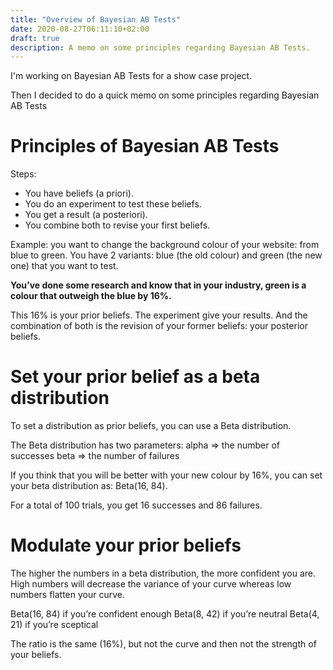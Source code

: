 ```yaml
---
title: "Overview of Bayesian AB Tests"
date: 2020-08-27T06:11:10+02:00
draft: true
description: A memo on some principles regarding Bayesian AB Tests.
---
```


I'm working on Bayesian AB Tests for a show case project.

Then I decided to do a quick memo on some principles regarding Bayesian AB Tests

# Principles of Bayesian AB Tests

Steps:
- You have beliefs (a priori).
- You do an experiment to test these beliefs.
- You get a result (a posteriori).
- You combine both to revise your first beliefs.

Example: you want to change the background colour of your website: from blue to green.
You have 2 variants: blue (the old colour) and green (the new one) that you want to test. 

**You’ve done some research and know that in your industry, green is a colour that outweigh the blue by 16%.**

This 16% is your prior beliefs.
The experiment give your results.
And the combination of both is the revision of your former beliefs: your posterior beliefs.

# Set your prior belief as a beta distribution
To set a distribution as prior beliefs, you can use a Beta distribution.

The Beta distribution has two parameters: 
alpha => the number of successes
beta => the number of failures

If you think that you will be better with your new colour by 16%, you can set your beta distribution as: Beta(16, 84). 

For a total of 100 trials, you get 16 successes and 86 failures.

# Modulate your prior beliefs

The higher the numbers in a beta distribution, the more confident you are.
High numbers will decrease the variance of your curve whereas low numbers flatten your curve.


Beta(16, 84) if you’re confident enough
Beta(8, 42) if you’re neutral
Beta(4, 21) if you’re sceptical

The ratio is the same (16%), but not the curve and then not the strength of your beliefs.
